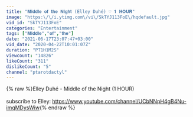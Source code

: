 ```yaml
---
title: "𝐌𝐢𝐝𝐝𝐥𝐞 𝐨𝐟 𝐭𝐡𝐞 𝐍𝐢𝐠𝐡𝐭 (Elley Duhé) ♡ 𝟏 𝐇𝐎𝐔𝐑"
image: "https:\/\/i.ytimg.com\/vi\/SkTYJ113FoE\/hqdefault.jpg"
vid_id: "SkTYJ113FoE"
categories: "Entertainment"
tags: ["𝐌𝐢𝐝𝐝𝐥𝐞","𝐨𝐟","𝐭𝐡𝐞"]
date: "2021-06-17T23:07:47+03:00"
vid_date: "2020-04-22T10:01:07Z"
duration: "PT1H1M2S"
viewcount: "14826"
likeCount: "311"
dislikeCount: "5"
channel: "ptarotdactyl"
---
```

{% raw %}Elley Duhé - Middle of the Night (1 HOUR)<br /><br />subscribe to Elley: <a rel="nofollow" target="blank" href="https://www.youtube.com/channel/UCbNNpH4gB4Nu-imqMDysWiw">https://www.youtube.com/channel/UCbNNpH4gB4Nu-imqMDysWiw</a>{% endraw %}
